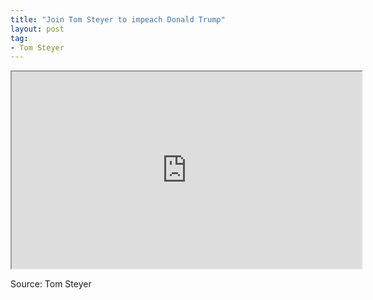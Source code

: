```yaml
---
title: "Join Tom Steyer to impeach Donald Trump"
layout: post
tag:
- Tom Steyer
---
```


<iframe width="560" height="315" src="https://www.youtube.com/embed/GXl8vRmLeJk" title="Join Tom Steyer to impeach Donald Trump"></iframe>

Source: Tom Steyer
